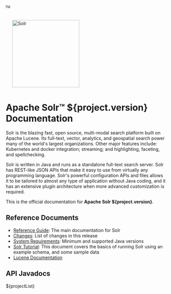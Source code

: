 <div>
  <a href="https://solr.apache.org/">
    <img src="solr.svg" style="width:210px; margin:22px 0px 7px 20px; border:none;" title="Apache Solr Logo" alt="Solr" />
  </a>
  <div style="z-index:100;position:absolute;top:25px;left:226px">
    <span style="font-size: x-small">TM</span>
  </div>
</div>

# Apache Solr™ ${project.version} Documentation

Solr is the blazing fast, open source, multi-modal search platform built on Apache Lucene.  Its full-text,
vector, analytics, and geospatial search power many of the world's largest organizations.  Other major
features include: Kubernetes and docker integration; streaming; and highlighting, faceting, and spellchecking.

Solr is written in Java and runs as a standalone full-text search server. Solr has REST-like JSON APIs that make
it easy to use from virtually any programming language. Solr's powerful configuration APIs and files allows it
to be tailored to almost any type of application without Java coding, and it has an extensive plugin
architecture when more advanced customization is required.

This is the official documentation for **Apache Solr ${project.version}**.

## Reference Documents

* [Reference Guide](${project.solrRefguideUrl}/): The main documentation for Solr
* [Changes](changes/Changes.html): List of changes in this release
* [System Requirements](SYSTEM_REQUIREMENTS.html): Minimum and supported Java versions
* [Solr Tutorial](${project.solrRefguideUrl}/getting-started/solr-tutorial.html):
  This document covers the basics of running Solr using an example schema, and some sample data
* [Lucene Documentation](${project.luceneDocUrl}/index.html)
  
## API Javadocs

${projectList}
